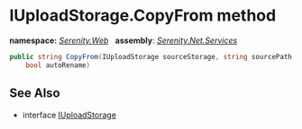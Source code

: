 # IUploadStorage.CopyFrom method
**namespace:** *[Serenity.Web](../../README.md#serenity.web-namespace)*   **assembly**: *[Serenity.Net.Services](../../README.md)*

```csharp
public string CopyFrom(IUploadStorage sourceStorage, string sourcePath, string targetPath, 
    bool autoRename)
```

## See Also

* interface [IUploadStorage](../IUploadStorage.md)